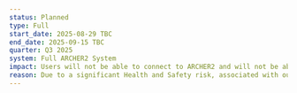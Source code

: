 ```yaml
---
status: Planned
type: Full 
start_date: 2025-08-29 TBC
end_date: 2025-09-15 TBC
quarter: Q3 2025
system: Full ARCHER2 System 
impact: Users will not be able to connect to ARCHER2 and will not be able to access data on any of the ARCHER2 file systems.  The system will be drained of jobs ahead of the power outage and jobs will not run during this period. Any queued jobs will remain in the queue during the outage and jobs will start once the service is returned. SAFE and the ARCHER2 website will be available. 
reason: Due to a significant Health and Safety risk, associated with our power supply to the site, action is required at the Advanced Computing Facility (ACF). There will be a full power outage to the site during this period. Specialised external contractors will be working on a 24/7 basis for the outage period replacing switchgear. 
---
```

